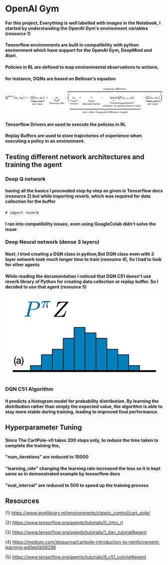 # OpenAI Gym

#### For this project, Everything is well labelled with images in the Notebook, I started by understanding the OpenAI Gym's environment variables (resource 1)


#### Tensorflow environments are built in compatibility with python environment which have support for the OpenAI Gym, DeepMind and Atari.

#### Policies in RL are defined to map environmental observations to actions, 
#### for instance, DQNs are based on Bellman's equation
![](bellman.svg)

#### Tensorflow Drivers are used to execute the policies in RL

#### Replay Buffers are used to store trajectories of experience when executing a policy in an environment.

## Testing different network architectures and training the agent
### Deep Q network

#### having all the basics I proceeded step by step as given in Tensorflow docs (resource 2) but while importing reverb, which was required for data collection for the buffer

    # import reverb

#### I ran into compatibility issues, even using GoogleColab didn't solve the issue

### Deep Neural network (dense 3 layers)
#### Next, I tried creating a DQN class in python,But DQN class even with 3 layer network took much longer time to train (resource 4), So I had to look for other agents

#### While reading the documentation I noticed that DQN C51 doesn't use reverb library of Python for creating data collection or replay buffer. So I decided to use that agent (resource 5)

![](c51.png)

### DQN C51 Algorithm
#### It predicts a histogram model for probability distribution. By learning the distribution rather than simply the expected value, the algorithm is able to stay more stable during training, leading to improved final performance. 

## Hyperparameter Tuning
#### Since The CartPole-v0 takes 200 steps only, to reduce the time taken to complete the training the,
#### "num_iterations" are reduced to 10000
#### "learning_rate" changing the learning rate increased the loss so it is kept same as in demonstrated example by tensorflow docs
#### "eval_interval" are reduced to 500 to speed up the training process

## Resources
   (1) https://www.gymlibrary.ml/environments/classic_control/cart_pole/
    
   (2) https://www.tensorflow.org/agents/tutorials/0_intro_rl
   
   (3) https://www.tensorflow.org/agents/tutorials/1_dqn_tutorial#agent
   
   (4) https://medium.com/@gsurma/cartpole-introduction-to-reinforcement-learning-ed0eb5b58288
    
   (5) https://www.tensorflow.org/agents/tutorials/9_c51_tutorial#agent